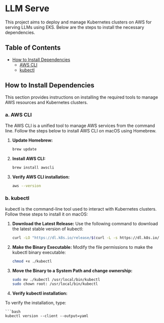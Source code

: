 # LLM Serve

This project aims to deploy and manage Kubernetes clusters on AWS for serving LLMs using EKS. Below are the steps to install the necessary dependencies.

## Table of Contents

- [How to Install Dependencies](#how-to-install-dependencies)
  - [AWS CLI](#a-aws-cli)
  - [kubectl](#b-kubectl)

## How to Install Dependencies

This section provides instructions on installing the required tools to manage AWS resources and Kubernetes clusters.

### a. AWS CLI

The AWS CLI is a unified tool to manage AWS services from the command line. Follow the steps below to install AWS CLI on macOS using Homebrew.

1. **Update Homebrew:**

   ```bash
   brew update

2. **Install AWS CLI:**

    ```bash
    brew install awscli
   
3. **Verify AWS CLI installation:**

    ```bash
    aws --version
   
### b. kubectl
kubectl is the command-line tool used to interact with Kubernetes clusters. Follow these steps to install it on macOS:

1. **Download the Latest Release:**
Use the following command to download the latest stable version of kubectl:
    ```bash
    curl -LO "https://dl.k8s.io/release/$(curl -L -s https://dl.k8s.io/release/stable.txt)/bin/darwin/amd64/kubectl"

2. **Make the Binary Executable:**
Modify the file permissions to make the kubectl binary executable:

    ```bash
    chmod +x ./kubectl
   
3. **Move the Binary to a System Path and change ownership:**

    ```bash
    sudo mv ./kubectl /usr/local/bin/kubectl
    sudo chown root: /usr/local/bin/kubectl

4. **Verify kubectl installation:**

To verify the installation, type:

    ```bash
    kubectl version --client --output=yaml






